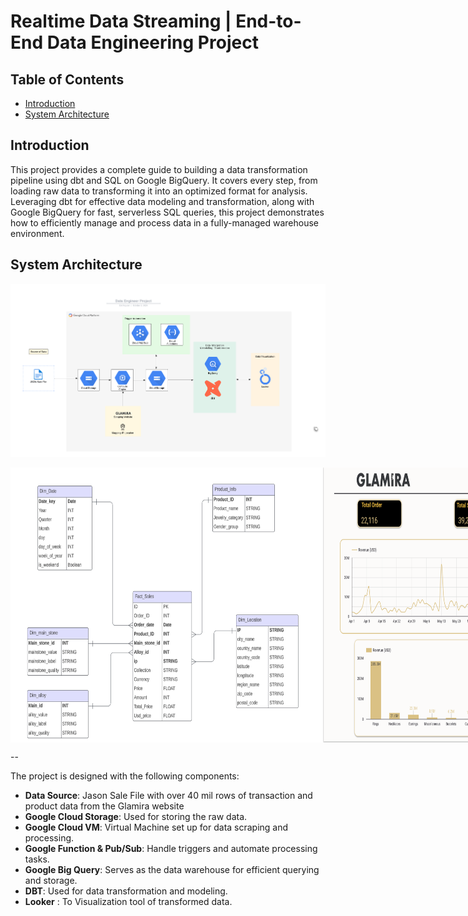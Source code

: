# Realtime Data Streaming | End-to-End Data Engineering Project

## Table of Contents
- [Introduction](#introduction)
- [System Architecture](#system-architecture)

## Introduction

This project provides a complete guide to building a data transformation pipeline using dbt and SQL on Google BigQuery. It covers every step, from loading raw data to transforming it into an optimized format for analysis. Leveraging dbt for effective data modeling and transformation, along with Google BigQuery for fast, serverless SQL queries, this project demonstrates how to efficiently manage and process data in a fully-managed warehouse environment.


## System Architecture


![System Architecture](https://github.com/beto1810/Glamira_DE/blob/master/frame_work.png)

<div style="display: flex; justify-content: space-between;">
    <img src="https://github.com/beto1810/Glamira_DE/blob/e832fb63e16ce2dc5be2d3a46516320b9cfff773/model.png" alt="Image" width="500" height="440">
    <img src="https://github.com/beto1810/Glamira_DE/blob/e832fb63e16ce2dc5be2d3a46516320b9cfff773/looker.png" alt="Image" width="500" height="440">
</div>

--

The project is designed with the following components:

- **Data Source**: Jason Sale File with over 40 mil rows of transaction and product data from the Glamira website
- **Google Cloud Storage**: Used for storing the raw data.
- **Google Cloud VM**: Virtual Machine set up for data scraping and processing.
- **Google Function & Pub/Sub**: Handle triggers and automate processing tasks.
- **Google Big Query**:  Serves as the data warehouse for efficient querying and storage.
- **DBT**: Used for data transformation and modeling.
- **Looker** : To Visualization tool of transformed data.


